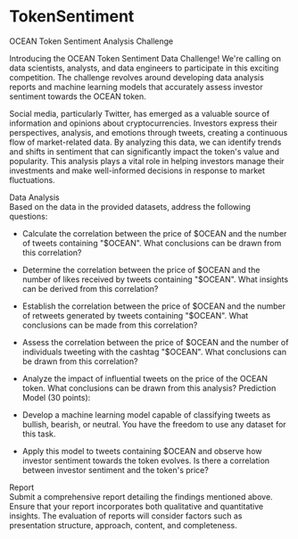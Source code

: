 # TokenSentiment
OCEAN Token Sentiment Analysis Challenge  

Introducing the OCEAN Token Sentiment Data Challenge! We're calling on data scientists, analysts, and data engineers to participate in this exciting competition. The challenge revolves around developing data analysis reports and machine learning models that accurately assess investor sentiment towards the OCEAN token.  

Social media, particularly Twitter, has emerged as a valuable source of information and opinions about cryptocurrencies. Investors express their perspectives, analysis, and emotions through tweets, creating a continuous flow of market-related data. By analyzing this data, we can identify trends and shifts in sentiment that can significantly impact the token's value and popularity. This analysis plays a vital role in helping investors manage their investments and make well-informed decisions in response to market fluctuations.  

Data Analysis  
Based on the data in the provided datasets, address the following questions:

-  Calculate the correlation between the price of $OCEAN and the number of tweets containing "$OCEAN". What conclusions can be drawn from this correlation?
-  Determine the correlation between the price of $OCEAN and the number of likes received by tweets containing "$OCEAN". What insights can be derived from this correlation?
-  Establish the correlation between the price of $OCEAN and the number of retweets generated by tweets containing "$OCEAN". What conclusions can be made from this correlation?
-  Assess the correlation between the price of $OCEAN and the number of individuals tweeting with the cashtag "$OCEAN". What conclusions can be drawn from this correlation?
-  Analyze the impact of influential tweets on the price of the OCEAN token. What conclusions can be drawn from this analysis?
Prediction Model (30 points):
-  Develop a machine learning model capable of classifying tweets as bullish, bearish, or neutral. You have the freedom to use any dataset for this task.

-  Apply this model to tweets containing $OCEAN and observe how investor sentiment towards the token evolves. Is there a correlation between investor sentiment and the token's price?

Report  
Submit a comprehensive report detailing the findings mentioned above. Ensure that your report incorporates both qualitative and quantitative insights. The evaluation of reports will consider factors such as presentation structure, approach, content, and completeness.
